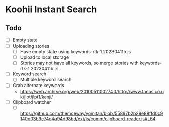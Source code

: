 # Koohii Instant Search

## Todo

- [ ] Empty state
- [ ] Uploading stories
  - [ ] Have empty state using keywords-rtk-1.20230411b.js
  - [ ] Upload to local storage
  - [ ] Stories may not have all keywords, so merge stories with keywords-rtk-1.20230411b.js
- [ ] Keyword search
  - [ ] Multiple keyword search
- [ ] Grab alternate keywords
  - https://web.archive.org/web/20100511002740/http://www.tanos.co.uk/jlpt/jlpt1/kanji/
- [ ] Clipboard watcher
  - [ ] https://github.com/themoeway/yomitan/blob/55897b2b29e88ffd0c9140d03b9e74c4a94d98bd/ext/js/comm/clipboard-reader.js#L64
